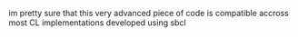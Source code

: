 im pretty sure that this very advanced piece of code is compatible accross most CL implementations
developed using sbcl
